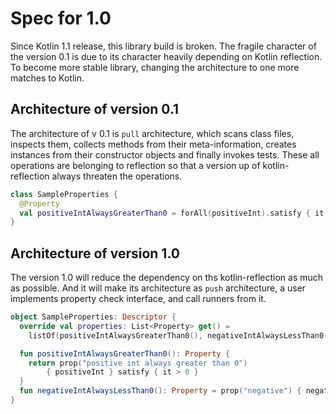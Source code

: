 Spec for 1.0
===

Since Kotlin 1.1 release, this library build is broken.
The fragile character of the version 0.1 is due to its character heavily depending on Kotlin reflection.
To become more stable library, changing the architecture to one more matches to Kotlin.

Architecture of version 0.1
---

The architecture of v 0.1 is `pull` architecture, which scans class files, inspects them, collects methods from their
meta-information, creates instances from their constructor objects and finally invokes tests.
These all operations are belonging to reflection so that
a version up of kotlin-reflection always threaten the operations.

```kotlin
class SampleProperties {
  @Property
  val positiveIntAlwaysGreaterThan0 = forAll(positiveInt).satisfy { it > 0 }
}
```

Architecture of version 1.0
---

The version 1.0 will reduce the dependency on ths kotlin-reflection as much as possible.
And it will make its architecture as `push` architecture, a user implements property check interface,
and call runners from it.

```kotlin
object SampleProperties: Descriptor {
  override val properties: List<Property> get() =
    listOf(positiveIntAlwaysGreaterThan0(), negativeIntAlwaysLessThan0())

  fun positiveIntAlwaysGreaterThan0(): Property {
    return prop("positive int always greater than 0")
        { positiveInt } satisfy { it > 0 }
  }
  fun negativeIntAlwaysLessThan0(): Property = prop("negative") { negativeInt } satisfy { it < 0 }
}
```

